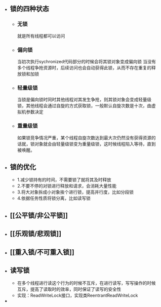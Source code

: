- ## 锁的四种状态
	- ### 无锁
	  就是所有线程都可以访问
	- ### 偏向锁
	  当初次执行sychronized代码部分的时候会将其锁对象变成偏向锁
	  当没有多个线程争抢资源时，后续访问也会自动获得此锁，从而不存在重复的释放锁和加锁
	- ### 轻量级锁
	  当锁是偏向锁时同时其他线程对其发生争抢，则其锁对象会变成轻量级锁，其他线程会通过自旋的方式获取锁，一般默认自旋次数是十次，由虚拟机参数决定
	- ### 重量级锁
	  如果锁竞争情况严重，某个线程自旋次数达到最大次仍然没有获得资源的话就，锁对象就会由轻量级锁变为重量级锁，这时候线程陷入等待，直到被唤醒。
- ## 锁的优化
	- 1.减少锁持有的时间，不需要锁了就将其及时释放
	- 2.不要不停的对锁进行释放和请求，会消耗大量性能
	- 3.将大对象拆成小对象挨个进行锁，提高并行度，比如分段锁
	- 4.依据任务性质将锁分离，比如读写锁
- ## [[公平锁/非公平锁]]
- ## [[乐观锁/悲观锁]]
- ## [[重入锁/不可重入锁]]
- ## 读写锁
	- 在多个线程进行读这个行为的时候不互斥，在进行读写，写写操作的时候互斥，提高了读取时的效率，同时保证了读写的安全性
	- 实现：ReadWriteLock接口，实现类ReentrantReadWriteLock
-